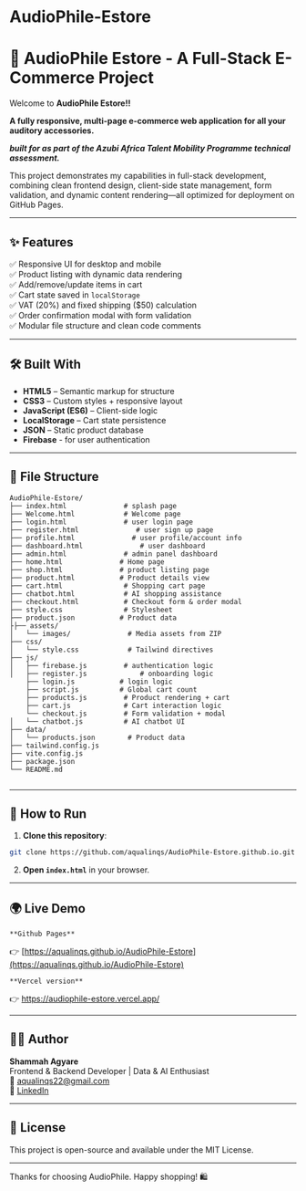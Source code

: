 # AudioPhile-Estore

# 🛒 AudioPhile Estore - A Full-Stack E-Commerce Project

Welcome to **AudioPhile Estore!!**

**A fully responsive, multi-page e-commerce web application for all your auditory accessories.**

***built for  as part of the Azubi Africa Talent Mobility Programme technical assessment.***

This project demonstrates my capabilities in full-stack development, combining clean frontend design, client-side state management, form validation, and dynamic content rendering—all optimized for deployment on GitHub Pages.

---

## ✨ Features

✅ Responsive UI for desktop and mobile  
✅ Product listing with dynamic data rendering  
✅ Add/remove/update items in cart  
✅ Cart state saved in `localStorage`  
✅ VAT (20%) and fixed shipping ($50) calculation  
✅ Order confirmation modal with form validation  
✅ Modular file structure and clean code comments

---

## 🛠 Built With

- **HTML5** – Semantic markup for structure
- **CSS3** – Custom styles + responsive layout
- **JavaScript (ES6)** – Client-side logic
- **LocalStorage** – Cart state persistence
- **JSON** – Static product database
- **Firebase** - for user authentication

---

## 📂 File Structure

```
AudioPhile-Estore/
├── index.html              # splash page
├── Welcome.html            # Welcome page
├── login.html              # user login page
├── register.html              # user sign up page
├── profile.html              # user profile/account info
├── dashboard.html              # user dashboard
├── admin.html              # admin panel dashboard
├── home.html              # Home page
├── shop.html              # product listing page
├── product.html           # Product details view
├── cart.html               # Shopping cart page
├── chatbot.html            # AI shopping assistance 
├── checkout.html           # Checkout form & order modal
├── style.css               # Stylesheet
├── product.json           # Product data
├├── assets/
│   └── images/              # Media assets from ZIP
├── css/
│   └── style.css            # Tailwind directives
├── js/
│   ├── firebase.js         # authentication logic
│   ├── register.js             # onboarding logic
    ├── login.js           # login logic
    ├── script.js          # Global cart count
    ├── products.js         # Product rendering + cart
    ├── cart.js             # Cart interaction logic
    └── checkout.js         # Form validation + modal
│   └── chatbot.js          # AI chatbot UI
├── data/
│   └── products.json        # Product data
├── tailwind.config.js
├── vite.config.js
├── package.json
└── README.md
    
```

---

## 🚀 How to Run

1. **Clone this repository**:
```bash
git clone https://github.com/aqualinqs/AudioPhile-Estore.github.io.git
```
2. **Open `index.html`** in your browser.

---

## 🌍 Live Demo
    **Github Pages**
👉 [https://aqualinqs.github.io/AudioPhile-Estore](https://aqualinqs.github.io/AudioPhile-Estore)

    **Vercel version**
👉 https://audiophile-estore.vercel.app/

---

## 👨‍💻 Author

**Shammah Agyare**  
Frontend & Backend Developer | Data & AI Enthusiast  
📧 aqualinqs22@gmail.com  
🔗 [LinkedIn](https://linkedin.com/in/shammah-agyare)  

---

## 📝 License

This project is open-source and available under the MIT License.

---

Thanks for choosing AudioPhile. Happy shopping! 🛍️
